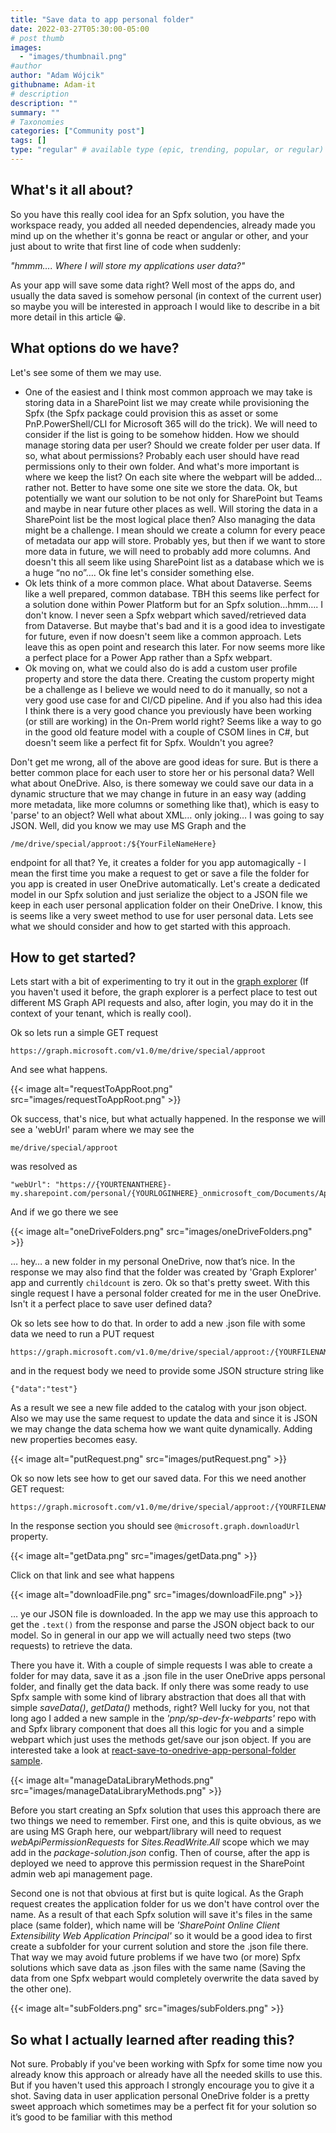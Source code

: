 ```yaml
---
title: "Save data to app personal folder"
date: 2022-03-27T05:30:00-05:00
# post thumb
images:
  - "images/thumbnail.png"
#author
author: "Adam Wójcik"
githubname: Adam-it
# description
description: ""
summary: ""
# Taxonomies
categories: ["Community post"]
tags: []
type: "regular" # available type (epic, trending, popular, or regular)
---
```


## What's it all about?

So you have this really cool idea for an Spfx solution, you have the workspace ready, you added all needed dependencies, already made you mind up on the whether it's gonna be react or angular or other, and your just about to write that first line of code when suddenly: 

*"hmmm…. Where I will store my applications user data?"*

As your app will save some data right? Well most of the apps do, and usually the data saved is somehow personal (in context of the current user) so maybe you will be interested in approach I would like to describe in a bit more detail in this article 😀. 

## What options do we have?

Let's see some of them we may use. 

- One of the easiest and I think most common approach we may take is storing data in a SharePoint list we may create while provisioning the Spfx (the Spfx package could provision this as asset or some PnP.PowerShell/CLI for Microsoft 365 will do the trick). We will need to consider if the list is going to be somehow hidden. How we should manage storing data per user? Should we create folder per user data. If so, what about permissions? Probably each user should have read permissions only to their own folder. And what's more important is where we keep the list? On each site where the webpart will be added… rather not. Better to have some one site we store the data. Ok, but potentially we want our solution to be not only for SharePoint but Teams and maybe in near future other places as well. Will storing the data in a SharePoint list be the most logical place then? Also managing the data might be a challenge. I mean should we create a column for every peace of metadata our app will store. Probably yes, but then if we want to store more data in future, we will need to probably add more columns. And doesn't this all seem like using SharePoint list as a database which we is a huge “no no”…. Ok fine let's consider something else.
- Ok lets think of a more common place. What about Dataverse. Seems like a well prepared, common database. TBH this seems like perfect for a solution done within Power Platform but for an Spfx solution…hmm…. I don't know. I never seen a Spfx webpart which saved/retrieved data from Dataverse. But maybe that's bad and it is a good idea to investigate for future, even if now doesn't seem like a common approach. Lets leave this as open point and research this later. For now seems more like a perfect place for a Power App rather than a Spfx webpart.
- Ok moving on, what we could also do is add a custom user profile property and store the data there. Creating the custom property might be a challenge as I believe we would need to do it manually, so not a very good use case for and CI/CD pipeline. And if you also had this idea I think there is a very good chance you previously have been working (or still are working) in the On-Prem world right? Seems like a way to go in the good old feature model with a couple of CSOM lines in C#, but doesn't seem like a perfect fit for Spfx. Wouldn't you agree?

Don't get me wrong, all of the above are good ideas for sure. But is there a better common place for each user to store her or his personal data? Well what about OneDrive. Also, is there someway we could save our data in a dynamic structure that we may change in future in an easy way (adding more metadata, like more columns or something like that), which is easy to 'parse' to an object? Well what about XML… only joking… I was going to say JSON. 
Well, did you know we may use MS Graph and the 

```
/me/drive/special/approot:/${YourFileNameHere}
```

endpoint for all that? Ye, it creates a folder for you app automagically - I mean the first time you make a request to get or save a file the folder for you app is created in user OneDrive automatically. Let's create a dedicated model in our Spfx solution and just serialize the object to a JSON file we keep in each user personal application folder on their OneDrive. I know, this is seems like a very sweet method to use for user personal data. Lets see what we should consider and how to get started with this approach.


## How to get started?

Lets start with a bit of experimenting to try it out in the [graph explorer](https://developer.microsoft.com/en-us/graph/graph-explorer) (If you haven't used it before, the graph explorer is a perfect place to test out different MS Graph API requests and also, after login, you may do it in the context of your tenant, which is really cool). 

Ok so lets run a simple GET request

```
https://graph.microsoft.com/v1.0/me/drive/special/approot
``` 

And see what happens. 

{{< image alt="requestToAppRoot.png" src="images/requestToAppRoot.png" >}}

Ok success, that's nice, but what actually happened. In the response we will see a 'webUrl' param where we may see the 

```
me/drive/special/approot
```

was resolved as

```
"webUrl": "https://{YOURTENANTHERE}-my.sharepoint.com/personal/{YOURLOGINHERE}_onmicrosoft_com/Documents/Apps/Graph%20Explorer"
```

And if we go there we see

{{< image alt="oneDriveFolders.png" src="images/oneDriveFolders.png" >}}

… hey… a new folder in my personal OneDrive, now that’s nice. In the response we may also find that the folder was created by 'Graph Explorer' app and currently `childcount` is zero.
Ok so that's pretty sweet. With this single request I have a personal folder created for me in the user OneDrive. Isn't it a perfect place to save user defined data? 
 
Ok so lets see how to do that.
In order to add a new .json file with some data we need to run a PUT request

```
https://graph.microsoft.com/v1.0/me/drive/special/approot:/{YOURFILENAMEHERE}.json:/content
```

and in the request body we need to provide some JSON structure string like

```
{"data":"test"}
```

As a result we see a new file added to the catalog with your json object. Also we may use the same request to update the data and since it is JSON we may change the data schema how we want quite dynamically. Adding new properties becomes easy.

{{< image alt="putRequest.png" src="images/putRequest.png" >}}
 
Ok so now lets see how to get our saved data. For this we need another GET request:

```
https://graph.microsoft.com/v1.0/me/drive/special/approot:/{YOURFILENAMEHERE}.json
```

In the response section you should see `@microsoft.graph.downloadUrl` property. 

{{< image alt="getData.png" src="images/getData.png" >}}

Click on that link and see what happens

{{< image alt="downloadFile.png" src="images/downloadFile.png" >}}

… ye our JSON file is downloaded. In the app we may use this approach to get the `.text()` from the response and parse the JSON object back to our model. So in general in our app we will actually need two steps (two requests) to retrieve the data.
 
There you have it. With a couple of simple requests I was able to create a folder for may data, save it as a .json file in the user OneDrive apps personal folder, and finally get the data back. If only there was some ready to use Spfx sample with some kind of library abstraction that does all that with simple *saveData()*, *getData()* methods, right? Well lucky for you, not that long ago I added a new sample in the *'pnp/sp-dev-fx-webparts'* repo with and Spfx library component that does all this logic for you and a simple webpart which just uses the methods get/save our json object. If you are interested take a look at [react-save-to-onedrive-app-personal-folder sample](https://github.com/pnp/sp-dev-fx-webparts/tree/main/samples/react-save-to-onedrive-app-personal-folder).

{{< image alt="manageDataLibraryMethods.png" src="images/manageDataLibraryMethods.png" >}}
 
Before you start creating an Spfx solution that uses this approach there are two things we need to remember. 
First one, and this is quite obvious, as we are using MS Graph here, our webpart/library will need to request *webApiPermissionRequests* for *Sites.ReadWrite.All* scope which we may add in the *package-solution.json* config. Then of course, after the app is deployed we need to approve this permission request in the SharePoint admin web api management page.

Second one is not that obvious at first but is quite logical. As the Graph request creates the application folder for us we don't have control over the name. As a result of that each Spfx solution will save it's files in the same place (same folder), which name will be *'SharePoint Online Client Extensibility Web Application Principal'* so it would be a good idea to first create a subfolder for your current solution and store the .json file there. That way we may avoid future problems if we have two (or more) Spfx solutions which save data as .json files with the same name (Saving the data from one Spfx webpart would completely overwrite the data saved by the other one).

{{< image alt="subFolders.png" src="images/subFolders.png" >}}

## So what I actually learned after reading this? 

Not sure. Probably if you've been working with Spfx for some time now you already know this approach or already have all the needed skills to use this. But if you haven't used this approach I strongly encourage you to give it a shot. Saving data in user application personal OneDrive folder is a pretty sweet approach which sometimes may be a perfect fit for your solution so it’s good to be familiar with this method




